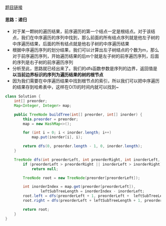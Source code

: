 [题目链接](https://leetcode-cn.com/problems/construct-binary-tree-from-preorder-and-inorder-traversal/)

#### 思路：递归
+ 对于某一颗树的遍历结果，前序遍历的第一个结点一定是根结点。对于该结点，我们在中序遍历的序列中找到，那么前面的所有结点序列就是他左子树的中序遍历结果，后面的所有结点就是他右子树的中序遍历结果
+ 根据中序遍历序列的划分结果，我们可以计算出左子树结点的个数为m，那么对于前序遍历序列，开始遍历结果的后m个就是左子树的前序遍历序列，后面的序列是右子树的前序遍历序列
+ 分析至此，思路就已经出来了。我们的dfs函数参数是序列的边界，返回值是**以当前边界标识的序列为遍历结果的树的根节点**
+ 因为我们需要在中序遍历结果中找到根节点的索引，所以我们可以把中序遍历的结果存到哈希表中，这样在O(1)的时间内就可以找到~
```java
class Solution {
    int[] preorder;
    Map<Integer, Integer> map;

    public TreeNode buildTree(int[] preorder, int[] inorder) {
        this.preorder = preorder;
        map = new HashMap<>();

        for (int i = 0; i < inorder.length; i++)
            map.put(inorder[i], i);

        return dfs(0, preorder.length - 1, 0, inorder.length);
    }

    TreeNode dfs(int preorderLeft, int preorderRight, int inorderLeft, int inorderRight) {
        if (preorderLeft > preorderRight || inorderLeft > inorderRight)
            return null;

        TreeNode root = new TreeNode(preorder[preorderLeft]);

        int inorderIndex = map.get(preorder[preorderLeft]),
                leftSubTreeLength = inorderIndex - inorderLeft;
        root.left = dfs(preorderLeft + 1, preorderLeft +  leftSubTreeLength, inorderLeft, inorderIndex - 1);
        root.right = dfs(preorderLeft + leftSubTreeLength + 1, preorderRight, inorderIndex + 1, inorderRight);

        return root;
    }
}
```